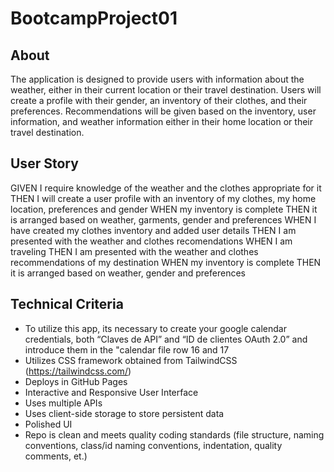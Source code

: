 # BootcampProject01

## About

The application is designed to provide users with information about the weather, either in their current location or their travel destination.
Users will create a profile with their gender, an inventory of their clothes, and their preferences.
Recommendations will be given based on the inventory, user information, and weather information either in their home location or their travel destination.

## User Story

GIVEN I require knowledge of the weather and the clothes appropriate for it
THEN I will create a user profile with an inventory of my clothes, my home location, preferences and gender
WHEN my inventory is complete
THEN it is arranged based on weather, garments, gender and preferences
WHEN I have created my clothes inventory and added user details
THEN I am presented with the weather and clothes recomendations
WHEN I am traveling
THEN I am presented with the weather and clothes recommendations of my destination
WHEN my inventory is complete
THEN it is arranged based on weather, gender and preferences

## Technical Criteria

- To utilize this app, its necessary to create your google calendar credentials, both “Claves de API” and “ID de clientes OAuth 2.0” and introduce them in the "calendar file row 16 and 17
- Utilizes CSS framework obtained from TailwindCSS (https://tailwindcss.com/)
- Deploys in GitHub Pages
- Interactive and Responsive User Interface
- Uses multiple APIs
- Uses client-side storage to store persistent data
- Polished UI
- Repo is clean and meets quality coding standards (file structure, naming conventions, class/id naming conventions, indentation, quality comments, et.)
